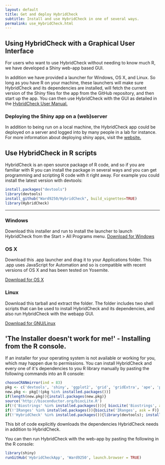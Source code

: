 ```yaml
---
layout: default
title: Get and deploy HybridCheck
subtitle: Install and use HybridCheck in one of several ways.
permalink: use_HybridCheck.html
---
```


## Using HybridCheck with a Graphical User Interface

For users who want to use HybridCheck without needing to know much R, we have developed a Shiny web-app based GUI.

In addition we have provided a launcher for Windows, OS X, and Linux. So long as you have R on your machine, these launchers will make sure HybridCheck and its dependencies are installed, will fetch the current version of the Shiny files for the app from the GitHub repository, and then start up the app. You can then use HybridCheck with the GUI as detailed in the [HybridCheck User Manual.](./manual.html)

### Deploying the Shiny app on a (web)server
In addition to being run on a local machine, the HybridCheck app could be deployed on a server and logged into by many people in a lab for instance. For more information about deploying shiny apps, visit the [website.](http://shiny.rstudio.com)

## Use HybridCheck in R scripts
HybridCheck is an open source package of R code, and so if you are familiar with R you can install the package in several ways and you can get programming and scripting R code with it right away. For example you could install the latest version with devtools:

```R
install.packages("devtools")
library(devtools)
install_github("Ward9250/HybridCheck", build_vignettes=TRUE)
library(HybridCheck)
```

-----

<div class="container">
      <div class="row">
        <div class="col-md-4">
          <h3>Windows</h3>
          Download this installer and run to install the launcher to launch HybridCheck from the Start > All Programs menu.
          <a class="btn btn-default" href="./Installers/Windows/LaunchHybridCheck_installer.EXE" role="button" download="install_HybridCheckLauncher.EXE">Download for Windows</a>
        </div>
        <div class="col-md-4">
          <h3>OS X</h3>
          Download this .app launcher and drag it to your Applications folder. This .app uses JavaScript for Automation and so is compatible with recent versions of OS X and has been tested on Yosemite.
          <p><a class="btn btn-default" href="./Installers/OSX/HybridCheck.app.zip" role="button" download="HybridCheckApp.zip">Download for OS X</a></p>
       </div>
        <div class="col-md-4">
          <h3>Linux</h3>
          Download this tarball and extract the folder. The folder includes two shell scripts that can be used to install HybridCheck and its dependencies, and also run HybridCheck with the webapp GUI.
          <p><a class="btn btn-default" href="./Installers/Linux/HybridCheck_Linux_Installer.zip" role="button" download="HybridCheck_Linux_Installer_Scripts.zip">Download for GNU/Linux</a></p>
        </div>
      </div>
</div>

## 'The Installer doesn't work for me!' - Installing from the R console.
If an installer for your operating system is not available or working for you, which may happen due to permissions. You can install HybridCheck and every one of it's dependencies to you R library manually by pasting the following commands into an R console:

```R
chooseCRANmirror(ind = 83)
pkg <- c('devtools', 'shiny', 'ggplot2', 'grid', 'gridExtra', 'ape', 'png')
new.pkg <- pkg[!(pkg %in% installed.packages())]
if(length(new.pkg)){install.packages(new.pkg)}
source('http://bioconductor.org/biocLite.R')
if(!('Biostrings' %in% installed.packages())){ biocLite('Biostrings', ask = F)}
if(!'IRanges' %in% installed.packages()){biocLite('IRanges', ask = F)}
if(!'HybridCheck' %in% installed.packages()){library(devtools); install_github('Ward9250/HybridCheck', ref = 'master')}
```
This bit of code explicitly downloads the dependencies HybridCheck needs in addition to HybridCheck.

You can then run HybridCheck with the web-app by pasting the following in the R console:

```R
library(shiny)
runGitHub('HybridCheckApp', 'Ward9250', launch.browser = TRUE)
```
